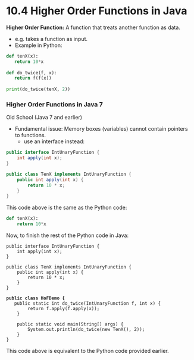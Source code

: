 # 10.4 Higher Order Functions in Java

**Higher Order Function:** A function that treats another function as data.

* e.g. takes a function as input.
* Example in Python:&#x20;

```python
def tenX(x):
   return 10*x
 
def do_twice(f, x):
   return f(f(x))
 
print(do_twice(tenX, 2))
```

### Higher Order Functions in Java 7

Old School (Java 7 and earlier)

* Fundamental issue: Memory boxes (variables) cannot contain pointers to functions.
  * use an interface instead:

```java
public interface IntUnaryFunction {
	int apply(int x);
}

public class TenX implements IntUnaryFunction {
	public int apply(int x) {
   		return 10 * x;
	}
}
```

This code above is the same as the Python code:

```python
def tenX(x):
    return 10*x
```

Now, to finish the rest of the Python code in Java:

<pre class="language-java"><code class="lang-java">public interface IntUnaryFunction {
	int apply(int x);
}

public class TenX implements IntUnaryFunction {
	public int apply(int x) {
   		return 10 * x;
	}
}

<strong>public class HoFDemo {
</strong>	public static int do_twice(IntUnaryFunction f, int x) {
   		return f.apply(f.apply(x));
	}
	
	public static void main(String[] args) {
   		System.out.println(do_twice(new TenX(), 2));
	}
}
</code></pre>

This code above is equivalent to the Python code provided earlier.
